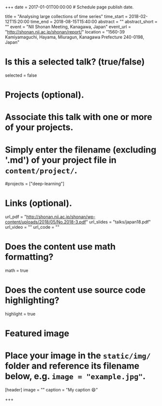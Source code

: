 +++
date = 2017-01-01T00:00:00  # Schedule page publish date.

title = "Analysing large collections of time series"
time_start = 2018-02-12T15:20:00
time_end = 2018-08-15T15:40:00
abstract = ""
abstract_short = ""
event = "NII Shonan Meeting, Kanagawa, Japan"
event_url = "http://shonan.nii.ac.jp/shonan/report/"
location = "1560-39 Kamiyamaguchi, Hayama, Miuragun, Kanagawa Prefecture 240-0198, Japan"

# Is this a selected talk? (true/false)
selected = false

# Projects (optional).
#   Associate this talk with one or more of your projects.
#   Simply enter the filename (excluding '.md') of your project file in `content/project/`.
#projects = ["deep-learning"]

# Links (optional).
url_pdf = "http://shonan.nii.ac.jp/shonan/wp-content/uploads/2018/05/No.2018-3.pdf"
url_slides = "talks/japan18.pdf"
url_video = ""
url_code = ""

# Does the content use math formatting?
math = true

# Does the content use source code highlighting?
highlight = true

# Featured image
# Place your image in the `static/img/` folder and reference its filename below, e.g. `image = "example.jpg"`.
[header]
image = ""
caption = "My caption :smile:"

+++

